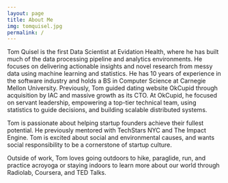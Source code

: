 ```yaml
---
layout: page
title: About Me
img: tomquisel.jpg
permalink: /
---
```

Tom Quisel is the first Data Scientist at Evidation Health, where he has built much of the data processing pipeline and analytics environments. He focuses on delivering actionable insights and novel research from messy data using machine learning and statistics. He has 10 years of experience in the software industry and holds a BS in Computer Science at Carnegie Mellon University. Previously, Tom guided dating website OkCupid through acquisition by IAC and massive growth as its CTO. At OkCupid, he focused on servant leadership, empowering a top-tier technical team, using statistics to guide decisions, and building scalable distributed systems.

Tom is passionate about helping startup founders achieve their fullest potential. He previously mentored with TechStars NYC and The Impact Engine. Tom is excited about social and environmental causes, and wants social responsibility to be a cornerstone of startup culture.

Outside of work, Tom loves going outdoors to hike, paraglide, run, and practice acroyoga or staying indoors to learn more about our world through Radiolab, Coursera, and TED Talks.
